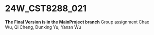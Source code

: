 # 24W_CST8288_021
**The Final Version is in the MainProject branch**
Group assignment
Chao Wu,
Qi Cheng,
Dunxing Yu,
Yanan Wu

